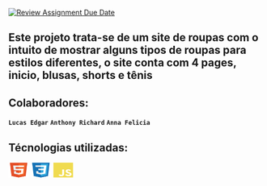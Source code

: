 [![Review Assignment Due Date](https://classroom.github.com/assets/deadline-readme-button-22041afd0340ce965d47ae6ef1cefeee28c7c493a6346c4f15d667ab976d596c.svg)](https://classroom.github.com/a/lXGP65Sr)

## Este projeto trata-se de um site de roupas com o intuito de mostrar alguns tipos de roupas para estilos diferentes, o site conta com 4 pages, inicio, blusas, shorts e tênis
## Colaboradores:
  **`Lucas Edgar`**
  **`Anthony Richard`**
  **`Anna Felicia`**

## Técnologias utilizadas: 
<div style="display: inline_block">
  <img align="center" alt="HTML" title="HTML" height="30" width="40" src="https://raw.githubusercontent.com/devicons/devicon/master/icons/html5/html5-original.svg">
   <img align="center" alt="CSS" title="CSS" height="30" width="40" src="https://raw.githubusercontent.com/devicons/devicon/master/icons/css3/css3-original.svg">
  <img align="center" alt="JavaScript" title="JavaScript" height="30" width="40" src="https://raw.githubusercontent.com/devicons/devicon/master/icons/javascript/javascript-plain.svg">
</div>

 
